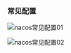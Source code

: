 ### 常见配置

![nacos常见配置01](E:\笔记整理\动力节点SpringCloud\图解\nacos常见配置01.png)





![nacos常见配置02](E:\笔记整理\动力节点SpringCloud\图解\nacos常见配置02.png)
